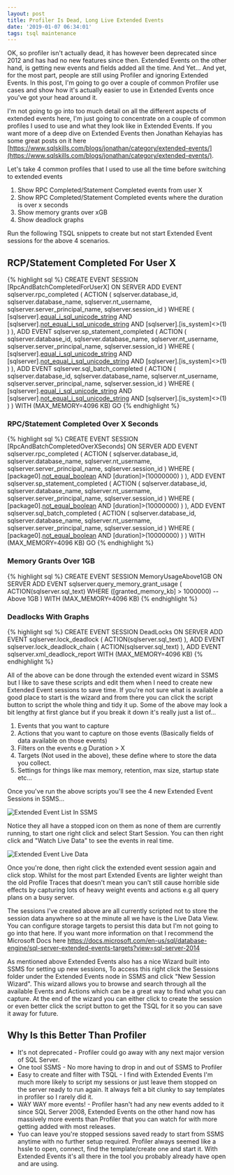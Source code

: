 ```yaml
---
layout: post
title: Profiler Is Dead, Long Live Extended Events
date: '2019-01-07 06:34:01'
tags: tsql maintenance
---
```

OK, so profiler isn't actually dead, it has however been deprecated since 2012 and has had no new features since then. Extended Events on the other hand, is getting new events and fields added all the time. And Yet... And yet, for the most part, people are still using Profiler and ignoring Extended Events. In this post, I'm going to go over a couple of common Profiler use cases and show how it's actually easier to use in Extended Events once you've got your head around it. 

I'm not going to go into too much detail on all the different aspects of extended events here, I'm just going to concentrate on a couple of common profiles I used to use and what they look like in Extended Events. If you want more of a deep dive on Extended Events then Jonathan Kehayias has some great posts on it here [https://www.sqlskills.com/blogs/jonathan/category/extended-events/](https://www.sqlskills.com/blogs/jonathan/category/extended-events/).

Let's take 4 common profiles that I used to use all the time before switching to extended events

1. Show RPC Completed/Statement Completed events from user X
2. Show RPC Completed/Statement Completed events where the duration is over x seconds
3. Show memory grants over xGB
4. Show deadlock graphs

Run the following TSQL snippets to create but not start Extended Event sessions for the above 4 scenarios.

RCP/Statement Completed For User X
------
{% highlight sql %}
CREATE EVENT SESSION [RpcAndBatchCompletedForUserX] ON SERVER 
ADD EVENT sqlserver.rpc_completed
(
  ACTION
   (
      sqlserver.database_id,
      sqlserver.database_name,
      sqlserver.nt_username,
      sqlserver.server_principal_name,
      sqlserver.session_id
   )
   WHERE 
   (
      [sqlserver].[equal_i_sql_unicode_string]([sqlserver].[server_principal_name],N'domain\user') AND 
      [sqlserver].[not_equal_i_sql_unicode_string]([sqlserver].[database_name],N'master') AND 
      [sqlserver].[is_system]<>(1)
   )
),
ADD EVENT sqlserver.sp_statement_completed
(
   ACTION
   (
      sqlserver.database_id,
      sqlserver.database_name,
      sqlserver.nt_username,
      sqlserver.server_principal_name,
      sqlserver.session_id
   )
   WHERE 
   (
      [sqlserver].[equal_i_sql_unicode_string]([sqlserver].[server_principal_name],N'domain\user') AND 
      [sqlserver].[not_equal_i_sql_unicode_string]([sqlserver].[database_name],N'master') AND 
      [sqlserver].[is_system]<>(1)
   )
),
ADD EVENT sqlserver.sql_batch_completed
(
   ACTION
   (
      sqlserver.database_id,
      sqlserver.database_name,
      sqlserver.nt_username,
      sqlserver.server_principal_name,
      sqlserver.session_id
   )
   WHERE 
   (
      [sqlserver].[equal_i_sql_unicode_string]([sqlserver].[server_principal_name],N'domain\user') AND 
      [sqlserver].[not_equal_i_sql_unicode_string]([sqlserver].[database_name],N'master') AND 
      [sqlserver].[is_system]<>(1)
   )
)
WITH (MAX_MEMORY=4096 KB)
GO
{% endhighlight %}

### RPC/Statement Completed Over X Seconds ###
{% highlight sql %}
CREATE EVENT SESSION [RpcAndBatchCompletedOverXSeconds] ON SERVER 
ADD EVENT sqlserver.rpc_completed
(
   ACTION
   (
      sqlserver.database_id,
      sqlserver.database_name,
      sqlserver.nt_username,
      sqlserver.server_principal_name,
      sqlserver.session_id
   )
   WHERE 
   (
      [package0].[not_equal_boolean]([sqlserver].[is_system],(1)) AND 
      [duration]>(10000000)
   )
),
ADD EVENT sqlserver.sp_statement_completed
(
   ACTION
   (
      sqlserver.database_id,
      sqlserver.database_name,
      sqlserver.nt_username,
      sqlserver.server_principal_name,
      sqlserver.session_id
   )
   WHERE 
   (
      [package0].[not_equal_boolean]([sqlserver].[is_system],(1)) AND 
      [duration]>(10000000)
   )
),
ADD EVENT sqlserver.sql_batch_completed
(
   ACTION
   (
      sqlserver.database_id,
      sqlserver.database_name,
      sqlserver.nt_username,
      sqlserver.server_principal_name,
      sqlserver.session_id
   )
   WHERE 
   (
      [package0].[not_equal_boolean]([sqlserver].[is_system],(1)) AND 
      [duration]>(10000000)
   )
)
WITH (MAX_MEMORY=4096 KB)
GO
{% endhighlight %}

### Memory Grants Over 1GB ###
{% highlight sql %}
CREATE EVENT SESSION MemoryUsageAbove1GB ON SERVER 
ADD EVENT sqlserver.query_memory_grant_usage
(
   ACTION(sqlserver.sql_text)
   WHERE ([granted_memory_kb] > 1000000) --Above 1GB
)
WITH (MAX_MEMORY=4096 KB)
{% endhighlight %}

### Deadlocks With Graphs ###
{% highlight sql %}
CREATE EVENT SESSION DeadLocks ON SERVER 
ADD EVENT sqlserver.lock_deadlock
(
   ACTION(sqlserver.sql_text)
),
ADD EVENT sqlserver.lock_deadlock_chain
(
   ACTION(sqlserver.sql_text)
),
ADD EVENT sqlserver.xml_deadlock_report
WITH (MAX_MEMORY=4096 KB)
{% endhighlight %}

All of the above can be done through the extended event wizard in SSMS but I like to save these scripts and edit them when I need to create new Extended Event sessions to save time. If you're not sure what is available a good place to start is the wizard and from there you can click the script button to script the whole thing and tidy it up. Some of the above may look a bit lengthy at first glance but if you break it down it's really just a list of...

1. Events that you want to capture
1. Actions that you want to capture on those events (Basically fields of data available on those events)
1. Filters on the events e.g Duration > X
1. Targets (Not used in the above), these define where to store the data you collect.
1. Settings for things like max memory, retention, max size, startup state etc...

Once you've run the above scripts you'll see the 4 new Extended Event Sessions in SSMS...

![Extended Event List In SSMS]({{site.url}}/content/images/2019-Extended-Events\ssms-ee-list.PNG)

Notice they all have a stopped icon on them as none of them are currently running, to start one right click and select Start Session. You can then right click and "Watch Live Data" to see the events in real time.

![Extended Event Live Data]({{site.url}}/content/images/2019-Extended-Events\ssms-ee-live-data.PNG)

Once you're done, then right click the extended event session again and click stop. Whilst for the most part Extended Events are lighter weight than the old Profile Traces that doesn't mean you can't still cause horrible side effects by capturing lots of heavy weight events and actions e.g all query plans on a busy server.

The sessions I've created above are all currently scripted not to store the session data anywhere so at the minute all we have is the Live Data View. You can configure storage targets to persist this data but I'm not going to go into that here. If you want more information on that I recommend the Microsoft Docs here https://docs.microsoft.com/en-us/sql/database-engine/sql-server-extended-events-targets?view=sql-server-2014 

As mentioned above Extended Events also has a nice Wizard built into SSMS for setting up new sessions, To access this right click the Sessions folder under the Extended Events node in SSMS and click "New Session Wizard".  This wizard allows you to browse and search through all the available Events and Actions which can be a great way to find what you can capture. At the end of the wizard you can either click to create the session or even better click the script button to get the TSQL for it so you can save it away for future. 

## Why Is this Better Than Profiler ##
*	It's not deprecated - Profiler could go away with any next major version of SQL Server.
*	One tool SSMS - No more having to drop in and out of SSMS to Profiler
*	Easy to create and filter with TSQL - I find with Extended Events I'm much more likely to script my sessions or just leave them stopped on the server ready to run again. It always felt a bit clunky to say templates in profiler so I rarely did it.
*	WAY WAY more events! - Profiler hasn't had any new events added to it since SQL Server 2008, Extended Events on the other hand now has massively more events than Profiler that you can watch for with more getting added with most releases.
* Yuo can leave you're stopped sessions saved ready to start from SSMS anytime with no further setup required. Profiler always seemed like a hssle to open, connect, find the template/create one and start it. With Extended Events it's all there in the tool you probably already have open and are using.

